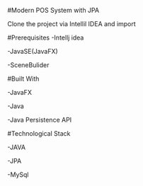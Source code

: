 #Modern POS System with JPA

Clone the project via Intellil IDEA and import

#Prerequisites
-Intellj idea

-JavaSE(JavaFX)

-SceneBulider

#Built With

-JavaFX

-Java

-Java Persistence API

#Technological Stack

-JAVA

-JPA

-MySql

